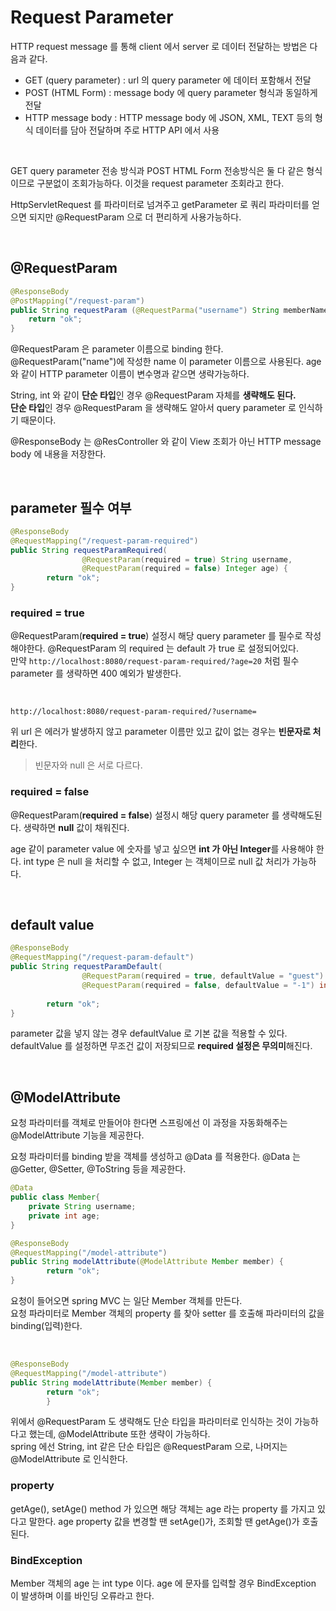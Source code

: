 # Request Parameter

HTTP request message 를 통해 client 에서 server 로 데이터 전달하는 방법은 다음과 같다.

- GET (query parameter) : url 의 query parameter 에 데이터 포함해서 전달
- POST (HTML Form) : message body 에 query parameter 형식과 동일하게 전달
- HTTP message body : HTTP message body 에 JSON, XML, TEXT 등의 형식 데이터를 담아 전달하며 주로 HTTP API 에서 사용

<br>

GET query parameter 전송 방식과 POST HTML Form 전송방식은 둘 다 같은 형식이므로 구분없이 조회가능하다.
이것을 request parameter 조회라고 한다.<br>

HttpServletRequest 를 파라미터로 넘겨주고 getParameter 로 쿼리 파라미터를 얻으면 되지만 @RequestParam 으로 더 편리하게 사용가능하다.

<br>

## @RequestParam

```java
@ResponseBody
@PostMapping("/request-param")
public String requestParam (@RequestParma("username") String memberName, @RequestParam int age) {
    return "ok";    
}
```
@RequestParam 은 parameter 이름으로 binding 한다.<br>
@RequestParam("name")에 작성한 name 이 parameter 이름으로 사용된다.
age 와 같이 HTTP parameter 이름이 변수명과 같으면 생략가능하다.<br>

String, int 와 같이 **단순 타입**인 경우 @RequestParam 자체를 **생략해도 된다.**<br>
**단순 타입**인 경우 @RequestParam 을 생략해도 알아서 query parameter 로 인식하기 때문이다.<br>

@ResponseBody 는 @ResController 와 같이 View 조회가 아닌 HTTP message body 에 내용을 저장한다.

<br>

## parameter 필수 여부

```java
@ResponseBody
@RequestMapping("/request-param-required")
public String requestParamRequired(
                @RequestParam(required = true) String username,
                @RequestParam(required = false) Integer age) {
        return "ok";
}
```

### required = true

@RequestParam(**required = true**) 설정시 해당 query parameter 를 필수로 작성해야한다.
@RequestParam 의 required 는 default 가 true 로 설정되어있다.<br>
만약 ```http://localhost:8080/request-param-required/?age=20``` 처럼 필수 parameter 를 생략하면 400 예외가 발생한다.<br>

<br>

```text
http://localhost:8080/request-param-required/?username=
```
위 url 은 에러가 발생하지 않고 parameter 이름만 있고 값이 없는 경우는 **빈문자로 처리**한다.<br>

> 빈문자와 null 은 서로 다르다.

### required = false

@RequestParam(**required = false**) 설정시 해당 query parameter 를 생략해도된다.
생략하면 **null** 값이 채워진다.<br>

age 같이 parameter value 에 숫자를 넣고 싶으면 **int 가 아닌 Integer**를 사용해야 한다.
int type 은 null 을 처리할 수 없고, Integer 는 객체이므로 null 값 처리가 가능하다.

<br>

## default value

```java
@ResponseBody
@RequestMapping("/request-param-default")
public String requestParamDefault(
                @RequestParam(required = true, defaultValue = "guest") String username,
                @RequestParam(required = false, defaultValue = "-1") int age) {
    
        return "ok";
}
```

parameter 값을 넣지 않는 경우 defaultValue 로 기본 값을 적용할 수 있다.<br>
defaultValue 를 설정하면 무조건 값이 저장되므로 **required 설정은 무의미**해진다.

<br>

## @ModelAttribute

요청 파라미터를 객체로 만들어야 한다면 스프링에선 이 과정을 자동화해주는 @ModelAttribute 기능을 제공한다.<br>

요청 파라미터를 binding 받을 객체를 생성하고 @Data 를 적용한다.
@Data 는 @Getter, @Setter, @ToString 등을 제공한다.

```java
@Data
public class Member{
    private String username;
    private int age;
}
```
```java
@ResponseBody
@RequestMapping("/model-attribute")
public String modelAttribute(@ModelAttribute Member member) {
        return "ok";    
}
```

요청이 들어오면 spring MVC 는 일단 Member 객체를 만든다.<br>
요청 파라미터로 Member 객체의 property 를 찾아 setter 를 호출해 파라미터의 값을 binding(입력)한다.

<br>

```java
@ResponseBody
@RequestMapping("/model-attribute")
public String modelAttribute(Member member) {
        return "ok";
        }
```
위에서 @RequestParam 도 생략해도 단순 타입을 파라미터로 인식하는 것이 가능하다고 했는데, @ModelAttribute 또한 생략이 가능하다.<br>
spring 에선 String, int 같은 단순 타입은 @RequestParam 으로, 나머지는 @ModelAttribute 로 인식한다.

### property

getAge(), setAge() method 가 있으면 해당 객체는 age 라는 property 를 가지고 있다고 말한다.
age property 값을 변경할 땐 setAge()가, 조회할 땐 getAge()가 호출된다.<br>

### BindException

Member 객체의 age 는 int type 이다. age 에 문자를 입력할 경우 BindException 이 발생하며 이를 바인딩 오류라고 한다.
